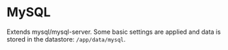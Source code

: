 # MySQL

Extends mysql/mysql-server. Some basic settings are applied and data is stored in the datastore: `/app/data/mysql`.
